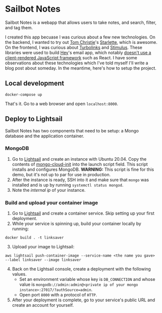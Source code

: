 # Sailbot Notes

Sailbot Notes is a webapp that allows users to take notes, and search, filter, and tag them.

I created this app becuase I was curious about a few new technologies. On the backend, I wanted to try out [Tom Christie](https://github.com/tomchristie)'s [Starlette](https://github.com/encode/starlette), which is awesome. On the frontend, I was curious about [Turbolinks](https://github.com/turbolinks/turbolinks) and [Stimulus](https://github.com/stimulusjs/stimulus). These libraries were used to build [Hey](https://hey.com)'s email app, which notably [doesn't use a client-rendered JavaScript framework](https://twitter.com/sstephenson/status/1272608117604397063) such as React. I have some observations about these technologies which I've told myself I'll write a blog post about someday. In the meantime, here's how to setup the project.

## Local development

```
docker-compose up
```

That's it. Go to a web browser and open `localhost:8000`.

## Deploy to Lightsail

Sailbot Notes has two components that need to be setup: a Mongo database and the application container.

### MongoDB

1. Go to [Lightsail](https://lightsail.aws.amazon.com/ls/webapp/home) and create an instance with Ubuntu 20.04. Copy the contents of [mongo-cloud-init](mongo-cloud-init.sh) into the launch script field. This script installs and configures MongoDB. **WARNING:** This script is fine for this demo, but it's not up to par for use in production.
2. After the instance is ready, SSH into it and make sure that `mongo` was installed and is up by running `systemctl status mongod`.
3. Note the *internal ip* of your instance.

### Build and upload your container image

1. Go to [Lightsail](https://lightsail.aws.amazon.com/ls/webapp/home) and create a container service. Skip setting up your first deployment.
2. While your service is spinning up, build your container locally by running:

```
docker build . -t linksaver
```

3. Upload your image to Lightsail:

```
aws lightsail push-container-image --service-name <the name you gave> --label linksaver --image linksaver
```

4. Back on the Lightsail console, create a deployment with the following values.
    - Set an environment variable whose key is `DB_CONNECTION` and whose value is `mongodb://admin:admin@<private ip of your mongo instance>:27017/?authSource=admin`.
    - Open port `8000` with a protocol of `HTTP`.
5. After your deployment is complete, go to your service's public URL and create an account for yourself.
